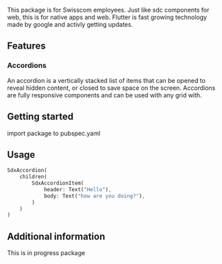 This package is for Swisscom employees. Just like sdc components for web, this is for native apps and web. Flutter is fast growing technology made by google and activly getting updates.

## Features

### Accordions
An accordion is a vertically stacked list of items that can be opened to reveal hidden content, or closed to save space on the screen. Accordions are fully responsive components and can be used with any grid with.

## Getting started

import package to pubspec.yaml

## Usage

```dart
SdxAccordion(
    children(
        SdxAccordionItem(
            header: Text("Hello"),
            body: Text("how are you doing?"),
        )
    )
)
```

## Additional information

This is in progress package